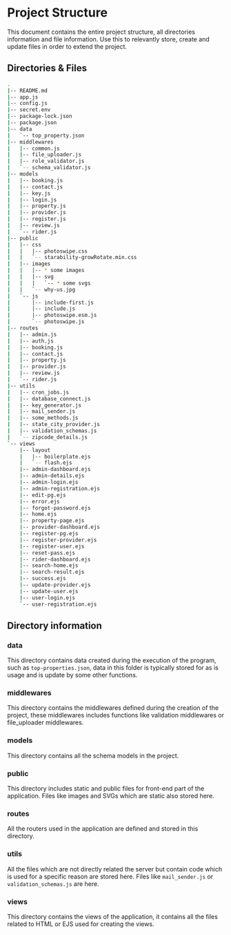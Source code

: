 # Project Structure

This document contains the entire project structure, all directories information and file information. Use this to 
relevantly store, create and update files in order to extend the project.

## Directories & Files

```bash
.
|-- README.md
|-- app.js
|-- config.js
|-- secret.env
|-- package-lock.json
|-- package.json
|-- data
|   `-- top_property.json
|-- middlewares
|   |-- common.js
|   |-- file_uploader.js
|   |-- role_validator.js
|   `-- schema_validator.js
|-- models
|   |-- booking.js
|   |-- contact.js
|   |-- key.js
|   |-- login.js
|   |-- property.js
|   |-- provider.js
|   |-- register.js
|   |-- review.js
|   `-- rider.js
|-- public
|   |-- css
|   |   |-- photoswipe.css
|   |   `-- starability-growRotate.min.css
|   |-- images
|   |   |-- * some images
|   |   |-- svg
|   |   |   `-- * some svgs
|   |   `-- why-us.jpg
|   `-- js
|       |-- include-first.js
|       |-- include.js
|       |-- photoswipe.esm.js
|       `-- photoswipe.js
|-- routes
|   |-- admin.js
|   |-- auth.js
|   |-- booking.js
|   |-- contact.js
|   |-- property.js
|   |-- provider.js
|   |-- review.js
|   `-- rider.js
|-- utils
|   |-- cron_jobs.js
|   |-- database_connect.js
|   |-- key_generator.js
|   |-- mail_sender.js
|   |-- some_methods.js
|   |-- state_city_provider.js
|   |-- validation_schemas.js
|   `-- zipcode_details.js
`-- views
    |-- layout
    |   |-- boilerplate.ejs
    |   `-- flash.ejs
    |-- admin-dashboard.ejs
    |-- admin-details.ejs
    |-- admin-login.ejs
    |-- admin-registration.ejs
    |-- edit-pg.ejs
    |-- error.ejs
    |-- forgot-password.ejs
    |-- home.ejs
    |-- property-page.ejs
    |-- provider-dashboard.ejs
    |-- register-pg.ejs
    |-- register-provider.ejs
    |-- register-user.ejs
    |-- reset-pass.ejs
    |-- rider-dashboard.ejs
    |-- search-home.ejs
    |-- search-result.ejs
    |-- success.ejs
    |-- update-provider.ejs
    |-- update-user.ejs
    |-- user-login.ejs
    `-- user-registration.ejs
```

## Directory information

### data
This directory contains data created during the execution of the program, such as `top-properties.json`, data in this 
folder is typically stored for as is usage and is update by some other functions.

### middlewares
This directory contains the middlewares defined during the creation of the project, these middlewares includes functions
like validation middlewares or file_uploader middlewares.

### models
This directory contains all the schema models in the project.

### public
This directory includes static and public files for front-end part of the application. Files like images and SVGs which 
are static also stored here.

### routes
All the routers used in the application are defined and stored in this directory.

### utils
All the files which are not directly related the server but contain code which is used for a specific reason are stored 
here. Files like `mail_sender.js` or `validation_schemas.js` are here.

### views
This directory contains the views of the application, it contains all the files related to HTML or EJS used for creating
the views.

